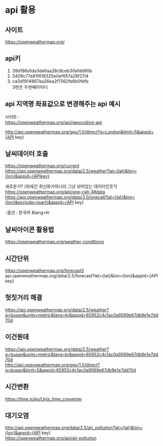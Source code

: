 # api 활용

## 사이트

https://openweathermap.org/

## api키

1.  39d186a1da3de6aa28c8ceb30afdd90b
2.  5409c77e81f618325e0ef657a28f2114
3.  ca3d1914667aa26ea2f7562fe6b0fefb  
    3번은 두번째아이디

## api 지역명 좌표값으로 변경해주는 api 예시

사이트 :  
https://openweathermap.org/api/geocoding-api

http://api.openweathermap.org/geo/1.0/direct?q=London&limit=5&appid={API key}

## 날씨데이터 호출

https://openweathermap.org/current  
https://api.openweathermap.org/data/2.5/weather?lat={lat}&lon={lon}&appid={APIkey}

새로운거? (위에건 최신화가아니라 그냥 되어있는 데이터인듯?)
https://openweathermap.org/api/one-call-3#data  
https://api.openweathermap.org/data/3.0/onecall?lat={lat}&lon={lon}&exclude={part}&appid={API key}

-옵션 : 한국어
&lang=kr

## 날씨아이콘 활용법

https://openweathermap.org/weather-conditions

## 시간단위

https://openweathermap.org/forecast5  
api.openweathermap.org/data/2.5/forecast?lat={lat}&lon={lon}&appid={API key}

## 헛짓거리 해결

https://api.openweathermap.org/data/2.5/weather?q=busan&units=metric&lang=kr&appid=65952c4c1ac0a9569e67db9e1e7dd70d

## 이건뭔데

https://api.openweathermap.org/data/2.5/weather?q=busan&units=metric&lang=kr&appid=65952c4c1ac0a9569e67db9e1e7dd70d  
http://api.openweathermap.org/geo/1.0/direct?q=busan&limit=5&appid=65952c4c1ac0a9569e67db9e1e7dd70d

## 시간변환

https://time.is/ko/Unix_time_converter

## 대기오염

http://api.openweathermap.org/data/2.5/air_pollution?lat={lat}&lon={lon}&appid={API key}  
https://openweathermap.org/api/air-pollution
